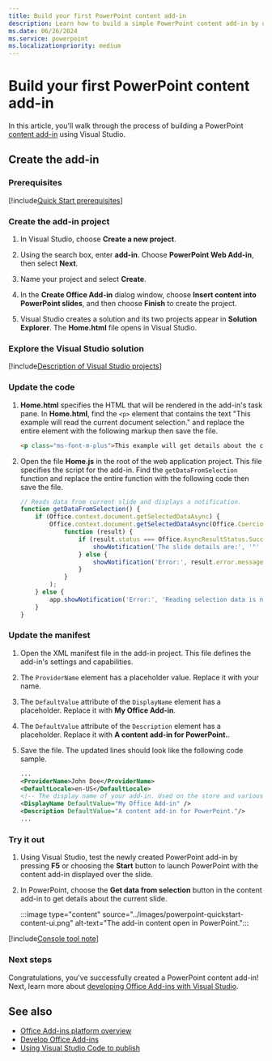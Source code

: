 ```yaml
---
title: Build your first PowerPoint content add-in
description: Learn how to build a simple PowerPoint content add-in by using the Office JS API.
ms.date: 06/26/2024
ms.service: powerpoint
ms.localizationpriority: medium
---
```


# Build your first PowerPoint content add-in

In this article, you'll walk through the process of building a PowerPoint [content add-in](../design/content-add-ins.md) using Visual Studio.

## Create the add-in

### Prerequisites

[!include[Quick Start prerequisites](../includes/quickstart-vs-prerequisites.md)]

### Create the add-in project

1. In Visual Studio, choose **Create a new project**.

1. Using the search box, enter **add-in**. Choose **PowerPoint Web Add-in**, then select **Next**.

1. Name your project and select **Create**.

1. In the **Create Office Add-in** dialog window, choose **Insert content into PowerPoint slides**, and then choose **Finish** to create the project.

1. Visual Studio creates a solution and its two projects appear in **Solution Explorer**. The **Home.html** file opens in Visual Studio.

### Explore the Visual Studio solution

[!include[Description of Visual Studio projects](../includes/quickstart-vs-solution.md)]

### Update the code

1. **Home.html** specifies the HTML that will be rendered in the add-in's task pane. In **Home.html**, find the `<p>` element that contains the text "This example will read the current document selection." and replace the entire element with the following markup then save the file.

    ```html
    <p class="ms-font-m-plus">This example will get details about the current slide.</p>
    ```

1. Open the file **Home.js** in the root of the web application project. This file specifies the script for the add-in. Find the `getDataFromSelection` function and replace the entire function with the following code then save the file.

    ```js
    // Reads data from current slide and displays a notification.
    function getDataFromSelection() {
        if (Office.context.document.getSelectedDataAsync) {
            Office.context.document.getSelectedDataAsync(Office.CoercionType.SlideRange,
                function (result) {
                    if (result.status === Office.AsyncResultStatus.Succeeded) {
                        showNotification('The slide details are:', '"' + JSON.stringify(result.value) + '"');
                    } else {
                        showNotification('Error:', result.error.message);
                    }
                }
            );
        } else {
            app.showNotification('Error:', 'Reading selection data is not supported by this host application.');
        }
    }
    ```

### Update the manifest

1. Open the XML manifest file in the add-in project. This file defines the add-in's settings and capabilities.

1. The `ProviderName` element has a placeholder value. Replace it with your name.

1. The `DefaultValue` attribute of the `DisplayName` element has a placeholder. Replace it with **My Office Add-in**.

1. The `DefaultValue` attribute of the `Description` element has a placeholder. Replace it with **A content add-in for PowerPoint.**.

1. Save the file. The updated lines should look like the following code sample.

    ```xml
    ...
    <ProviderName>John Doe</ProviderName>
    <DefaultLocale>en-US</DefaultLocale>
    <!-- The display name of your add-in. Used on the store and various places of the Office UI such as the add-ins dialog. -->
    <DisplayName DefaultValue="My Office Add-in" />
    <Description DefaultValue="A content add-in for PowerPoint."/>
    ...
    ```

### Try it out

1. Using Visual Studio, test the newly created PowerPoint add-in by pressing **F5** or choosing the **Start** button to launch PowerPoint with the content add-in displayed over the slide.

1. In PowerPoint, choose the **Get data from selection** button in the content add-in to get details about the current slide.

    :::image type="content" source="../images/powerpoint-quickstart-content-ui.png" alt-text="The add-in content open in PowerPoint.":::

[!include[Console tool note](../includes/console-tool-note.md)]

### Next steps

Congratulations, you've successfully created a PowerPoint content add-in! Next, learn more about [developing Office Add-ins with Visual Studio](../develop/develop-add-ins-visual-studio.md).

## See also

- [Office Add-ins platform overview](../overview/office-add-ins.md)
- [Develop Office Add-ins](../develop/develop-overview.md)
- [Using Visual Studio Code to publish](../publish/publish-add-in-vs-code.md#using-visual-studio-code-to-publish)
